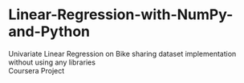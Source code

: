 # Linear-Regression-with-NumPy-and-Python </br1>
Univariate Linear Regression on Bike sharing dataset implementation without using any libraries </br>
Coursera Project
